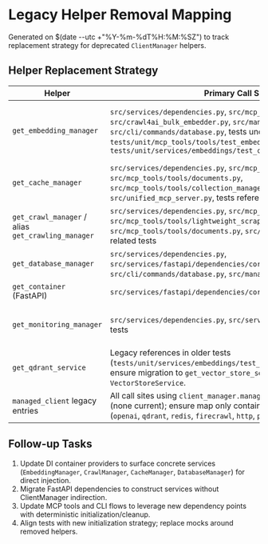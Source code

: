 # Legacy Helper Removal Mapping

Generated on $(date --utc +"%Y-%m-%dT%H:%M:%SZ") to track replacement strategy for deprecated `ClientManager` helpers.

## Helper Replacement Strategy

| Helper                                             | Primary Call Sites                                                                                                                                                                                                                                                                            | Replacement Strategy                                                                                                                                                                                                                                           |
| -------------------------------------------------- | --------------------------------------------------------------------------------------------------------------------------------------------------------------------------------------------------------------------------------------------------------------------------------------------- | -------------------------------------------------------------------------------------------------------------------------------------------------------------------------------------------------------------------------------------------------------------- |
| `get_embedding_manager`                            | `src/services/dependencies.py`, `src/mcp_tools/tools/embeddings.py`, `src/crawl4ai_bulk_embedder.py`, `src/manage_vector_db.py`, `src/cli/commands/database.py`, tests under `tests/unit/mcp_tools/tools/test_embeddings.py`, `tests/unit/services/embeddings/test_crawl4ai_bulk_embedder.py` | Replace with direct construction or DI-provided `EmbeddingManager` (core manager) where lifecycle required; prefer using `src/services.embeddings.manager.EmbeddingManager` directly via DI container for services, and functional dependencies for CLI/tools. |
| `get_cache_manager`                                | `src/services/dependencies.py`, `src/mcp_tools/tools/cache.py`, `src/mcp_tools/tools/documents.py`, `src/mcp_tools/tools/collection_management.py`, `src/unified_mcp_server.py`, tests referencing cache manager                                                                              | Provide singleton via `get_cache_manager` dependency function backed by `CacheManager`; share instance across services with explicit cleanup.                                                                                                                  |
| `get_crawl_manager` / alias `get_crawling_manager` | `src/services/dependencies.py`, `src/mcp_tools/tools/crawling.py`, `src/mcp_tools/tools/lightweight_scrape.py`, `src/mcp_tools/tools/documents.py`, `src/crawl4ai_bulk_embedder.py`, related tests                                                                                            | Construct `CrawlManager` directly within dependency layer; expose through async dependency helpers instead of ClientManager helpers.                                                                                                                           |
| `get_database_manager`                             | `src/services/dependencies.py`, `src/services/fastapi/dependencies/core.py`, `src/cli/commands/database.py`, `src/manage_vector_db.py`, tests                                                                                                                                                 | Initialize `DatabaseManager` via dependency helper that reuses core clients; remove ClientManager indirection.                                                                                                                                                 |
| `get_container` (FastAPI)                          | `src/services/fastapi/dependencies/core.py`, re-export packages                                                                                                                                                                                                                               | Rename to `get_app_dependency_container`; rely on function-based dependencies as primary interface.                                                                                                                                                            |
| `get_monitoring_manager`                           | `src/services/dependencies.py`, `src/services/observability/...` tests                                                                                                                                                                                                                        | Remove in favor of direct observability service dependencies; use `MonitoringManager` from DI where still required or substitute newer telemetry API.                                                                                                          |
| `get_qdrant_service`                               | Legacy references in older tests (`tests/unit/services/embeddings/test_crawl4ai_bulk_embedder.py`), ensure migration to `get_vector_store_service` or direct `VectorStoreService`.                                                                                                            | Redirect callers to dependency-injected `VectorStoreService` helpers. |
| `managed_client` legacy entries                    | All call sites using `client_manager.managed_client("embedding")` etc. (none current); ensure map only contains supported primitives (`openai`, `qdrant`, `redis`, `firecrawl`, `http`, `parallel_processing`).                                                                               | Remove unused registrations; integration tests confirm coverage. |

## Follow-up Tasks

1. Update DI container providers to surface concrete services (`EmbeddingManager`, `CrawlManager`, `CacheManager`, `DatabaseManager`) for direct injection.
2. Migrate FastAPI dependencies to construct services without ClientManager indirection.
3. Update MCP tools and CLI flows to leverage new dependency points with deterministic initialization/cleanup.
4. Align tests with new initialization strategy; replace mocks around removed helpers.
